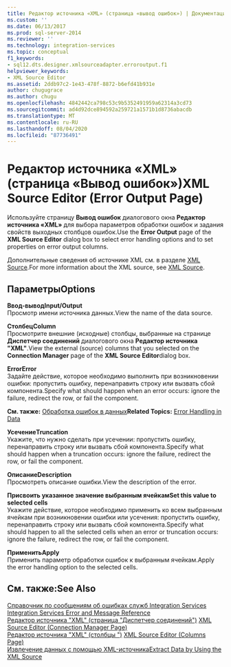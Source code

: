 ```yaml
---
title: Редактор источника «XML» (страница «вывод ошибок») | Документация Майкрософт
ms.custom: ''
ms.date: 06/13/2017
ms.prod: sql-server-2014
ms.reviewer: ''
ms.technology: integration-services
ms.topic: conceptual
f1_keywords:
- sql12.dts.designer.xmlsourceadapter.erroroutput.f1
helpviewer_keywords:
- XML Source Editor
ms.assetid: 2ddb97c2-1e43-478f-8872-b6efd41b931e
author: chugugrace
ms.author: chugu
ms.openlocfilehash: 4842442ca798c53c9b5352491959a62314a3cd73
ms.sourcegitcommit: ad4d92dce894592a259721a1571b1d8736abacdb
ms.translationtype: MT
ms.contentlocale: ru-RU
ms.lasthandoff: 08/04/2020
ms.locfileid: "87736491"
---
```

# <a name="xml-source-editor-error-output-page"></a><span data-ttu-id="e54c0-102">Редактор источника «XML» (страница «Вывод ошибок»)</span><span class="sxs-lookup"><span data-stu-id="e54c0-102">XML Source Editor (Error Output Page)</span></span>
  <span data-ttu-id="e54c0-103">Используйте страницу **Вывод ошибок** диалогового окна **Редактор источника «XML»** для выбора параметров обработки ошибок и задания свойств выходных столбцов ошибок.</span><span class="sxs-lookup"><span data-stu-id="e54c0-103">Use the **Error Output** page of the **XML Source Editor** dialog box to select error handling options and to set properties on error output columns.</span></span>  
  
 <span data-ttu-id="e54c0-104">Дополнительные сведения об источнике XML см. в разделе [XML Source](data-flow/xml-source.md).</span><span class="sxs-lookup"><span data-stu-id="e54c0-104">For more information about the XML source, see [XML Source](data-flow/xml-source.md).</span></span>  
  
## <a name="options"></a><span data-ttu-id="e54c0-105">Параметры</span><span class="sxs-lookup"><span data-stu-id="e54c0-105">Options</span></span>  
 <span data-ttu-id="e54c0-106">**Ввод-вывод**</span><span class="sxs-lookup"><span data-stu-id="e54c0-106">**Input/Output**</span></span>  
 <span data-ttu-id="e54c0-107">Просмотр имени источника данных.</span><span class="sxs-lookup"><span data-stu-id="e54c0-107">View the name of the data source.</span></span>  
  
 <span data-ttu-id="e54c0-108">**Столбец**</span><span class="sxs-lookup"><span data-stu-id="e54c0-108">**Column**</span></span>  
 <span data-ttu-id="e54c0-109">Просмотрите внешние (исходные) столбцы, выбранные на странице **Диспетчер соединений** диалогового окна **Редактор источника "XML"**.</span><span class="sxs-lookup"><span data-stu-id="e54c0-109">View the external (source) columns that you selected on the **Connection Manager** page of the **XML Source Editor**dialog box.</span></span>  
  
 <span data-ttu-id="e54c0-110">**Error**</span><span class="sxs-lookup"><span data-stu-id="e54c0-110">**Error**</span></span>  
 <span data-ttu-id="e54c0-111">Задайте действие, которое необходимо выполнить при возникновении ошибки: пропустить ошибку, перенаправить строку или вызвать сбой компонента.</span><span class="sxs-lookup"><span data-stu-id="e54c0-111">Specify what should happen when an error occurs: ignore the failure, redirect the row, or fail the component.</span></span>  
  
 <span data-ttu-id="e54c0-112">**См. также:** [Обработка ошибок в данных](data-flow/error-handling-in-data.md)</span><span class="sxs-lookup"><span data-stu-id="e54c0-112">**Related Topics:** [Error Handling in Data](data-flow/error-handling-in-data.md)</span></span>  
  
 <span data-ttu-id="e54c0-113">**Усечение**</span><span class="sxs-lookup"><span data-stu-id="e54c0-113">**Truncation**</span></span>  
 <span data-ttu-id="e54c0-114">Укажите, что нужно сделать при усечении: пропустить ошибку, перенаправить строку или вызвать сбой компонента.</span><span class="sxs-lookup"><span data-stu-id="e54c0-114">Specify what should happen when a truncation occurs: ignore the failure, redirect the row, or fail the component.</span></span>  
  
 <span data-ttu-id="e54c0-115">**Описание**</span><span class="sxs-lookup"><span data-stu-id="e54c0-115">**Description**</span></span>  
 <span data-ttu-id="e54c0-116">Просмотреть описание ошибки.</span><span class="sxs-lookup"><span data-stu-id="e54c0-116">View the description of the error.</span></span>  
  
 <span data-ttu-id="e54c0-117">**Присвоить указанное значение выбранным ячейкам**</span><span class="sxs-lookup"><span data-stu-id="e54c0-117">**Set this value to selected cells**</span></span>  
 <span data-ttu-id="e54c0-118">Укажите действие, которое необходимо применить ко всем выбранным ячейкам при возникновении ошибки или усечения: пропустить ошибку, перенаправить строку или вызвать сбой компонента.</span><span class="sxs-lookup"><span data-stu-id="e54c0-118">Specify what should happen to all the selected cells when an error or truncation occurs: ignore the failure, redirect the row, or fail the component.</span></span>  
  
 <span data-ttu-id="e54c0-119">**Применить**</span><span class="sxs-lookup"><span data-stu-id="e54c0-119">**Apply**</span></span>  
 <span data-ttu-id="e54c0-120">Применить параметр обработки ошибок к выбранным ячейкам.</span><span class="sxs-lookup"><span data-stu-id="e54c0-120">Apply the error handling option to the selected cells.</span></span>  
  
## <a name="see-also"></a><span data-ttu-id="e54c0-121">См. также:</span><span class="sxs-lookup"><span data-stu-id="e54c0-121">See Also</span></span>  
 <span data-ttu-id="e54c0-122">[Справочник по сообщениям об ошибках служб Integration Services](../../2014/integration-services/integration-services-error-and-message-reference.md) </span><span class="sxs-lookup"><span data-stu-id="e54c0-122">[Integration Services Error and Message Reference](../../2014/integration-services/integration-services-error-and-message-reference.md) </span></span>  
 <span data-ttu-id="e54c0-123">[Редактор источника "XML" &#40;страница "Диспетчер соединений"&#41;](../../2014/integration-services/xml-source-editor-connection-manager-page.md) </span><span class="sxs-lookup"><span data-stu-id="e54c0-123">[XML Source Editor &#40;Connection Manager Page&#41;](../../2014/integration-services/xml-source-editor-connection-manager-page.md) </span></span>  
 <span data-ttu-id="e54c0-124">[Редактор источника "XML" &#40;столбцы "&#41;](../../2014/integration-services/xml-source-editor-columns-page.md) </span><span class="sxs-lookup"><span data-stu-id="e54c0-124">[XML Source Editor &#40;Columns Page&#41;](../../2014/integration-services/xml-source-editor-columns-page.md) </span></span>  
 [<span data-ttu-id="e54c0-125">Извлечение данных с помощью XML-источника</span><span class="sxs-lookup"><span data-stu-id="e54c0-125">Extract Data by Using the XML Source</span></span>](data-flow/extract-data-by-using-the-xml-source.md)  
  
  
